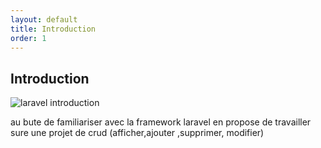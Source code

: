 ```yaml
---
layout: default
title: Introduction
order: 1
---
```


## Introduction
![laravel introduction](/lab-crud-laravel-basic/introduction/images/introduction.jpg)
<!-- note -->
au bute de familiariser avec la framework laravel en propose de travailler  sure une projet de crud (afficher,ajouter ,supprimer, modifier) 


<!-- new slide -->
 
